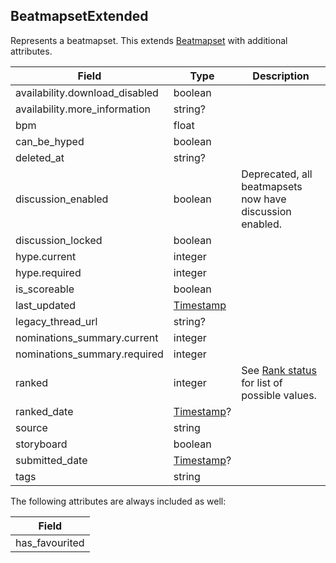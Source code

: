 ## BeatmapsetExtended

Represents a beatmapset. This extends [Beatmapset](#beatmapset) with additional attributes.

Field                          | Type                         | Description
------------------------------ | ---------------------------- | -----------------------------------------------------------------------
availability.download_disabled | boolean                      | |
availability.more_information  | string?                      | |
bpm                            | float                        | |
can_be_hyped                   | boolean                      | |
deleted_at                     | string?                      | |
discussion_enabled             | boolean                      | Deprecated, all beatmapsets now have discussion enabled. |
discussion_locked              | boolean                      | |
hype.current                   | integer                      | |
hype.required                  | integer                      | |
is_scoreable                   | boolean                      | |
last_updated                   | [Timestamp](#timestamp)      | |
legacy_thread_url              | string?                      | |
nominations_summary.current    | integer                      | |
nominations_summary.required   | integer                      | |
ranked                         | integer                      | See [Rank status](#beatmapset-rank-status) for list of possible values.
ranked_date                    | [Timestamp](#timestamp)?     | |
source                         | string                       | |
storyboard                     | boolean                      | |
submitted_date                 | [Timestamp](#timestamp)?     | |
tags                           | string                       | |

The following attributes are always included as well:

| Field          |
| -------------- |
| has_favourited |
